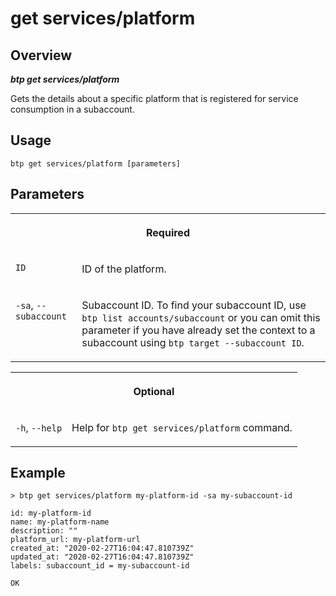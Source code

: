 <!-- loioe5130b4562cd41fe9204e10a1de513af -->

# get services/platform



<a name="loioe5130b4562cd41fe9204e10a1de513af__section_xcr_2nt_pkb"/>

## Overview



***btp get services/platform*** 

Gets the details about a specific platform that is registered for service consumption in a subaccount.



<a name="loioe5130b4562cd41fe9204e10a1de513af__section_fp5_f4t_pkb"/>

## Usage

`btp get services/platform [parameters]`



<a name="loioe5130b4562cd41fe9204e10a1de513af__section_hdy_lpt_pkb"/>

## Parameters


<table>
<tr>
<th valign="top" colspan="2">

Required



</th>
</tr>
<tr>
<td valign="top">

`ID`



</td>
<td valign="top">

ID of the platform.



</td>
</tr>
<tr>
<td valign="top">

`-sa`, `--subaccount`



</td>
<td valign="top">

Subaccount ID. To find your subaccount ID, use `btp list accounts/subaccount` or you can omit this parameter if you have already set the context to a subaccount using `btp target --subaccount ID`.



</td>
</tr>
</table>


<table>
<tr>
<th valign="top" colspan="2">

Optional



</th>
</tr>
<tr>
<td valign="top">

`-h`, `--help`



</td>
<td valign="top">

Help for `btp get services/platform` command.



</td>
</tr>
</table>



<a name="loioe5130b4562cd41fe9204e10a1de513af__section_wv2_4pt_pkb"/>

## Example

```
> btp get services/platform my-platform-id -sa my-subaccount-id

id: my-platform-id
name: my-platform-name
description: ""
platform_url: my-platform-url
created_at: "2020-02-27T16:04:47.810739Z"
updated_at: "2020-02-27T16:04:47.810739Z"
labels: subaccount_id = my-subaccount-id

OK

```

